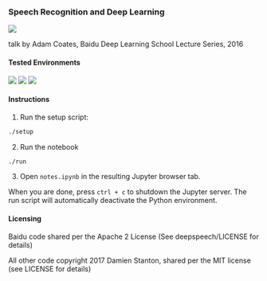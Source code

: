 ### Speech Recognition and Deep Learning

[![](https://storage.googleapis.com/personal-notes/baidutalk.png)](https://youtu.be/g-sndkf7mCs)

talk by Adam Coates, Baidu
Deep Learning School Lecture Series, 2016

#### Tested Environments

![](https://img.shields.io/badge/macOS-10.12.3-blue.svg)
![](https://img.shields.io/badge/Ubuntu-16.04-orange.svg)
![](https://img.shields.io/badge/Python-3.6-green.svg)

#### Instructions

1. Run the setup script:
```sh
./setup
```

2. Run the notebook
```sh
./run
```

3. Open `notes.ipynb` in the resulting Jupyter browser tab.

When you are done, press `ctrl + c` to shutdown the Jupyter server. The run script will automatically deactivate the Python environment.

#### Licensing
Baidu code shared per the Apache 2 License (See deepspeech/LICENSE for details)

All other code copyright 2017 Damien Stanton, shared per the MIT license (see LICENSE for details)
